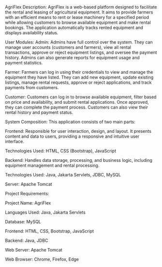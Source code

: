AgriFlex
            Description:
                AgriFlex is a web-based platform designed to facilitate the rental and leasing of agricultural equipment. It aims to provide farmers with an efficient means to rent or lease machinery for a specified period while allowing customers to browse available equipment and make rental bookings. The application automatically tracks rented equipment and displays availability status.

User Modules:
Admin:
Admins have full control over the system. They can manage user accounts (customers and farmers), view all rental transactions, approve or reject equipment listings, and oversee the payment history. Admins can also generate reports for equipment usage and payment statistics.

Farmer:
Farmers can log in using their credentials to view and manage the equipment they have listed. They can add new equipment, update existing listings, manage rental requests, approve or reject applications, and track payments from customers.

Customer:
Customers can log in to browse available equipment, filter based on price and availability, and submit rental applications. Once approved, they can complete the payment process. Customers can also view their rental history and payment status.



System Composition:	
This application consists of two main parts:

Frontend:
Responsible for user interaction, design, and layout. It presents content and data to users, providing a responsive and intuitive user interface.

Technologies Used: HTML, CSS (Bootstrap), JavaScript

Backend:
Handles data storage, processing, and business logic, including equipment management and rental processing.

Technologies Used: Java, Jakarta Servlets, JDBC, MySQL

Server: Apache Tomcat



Project Requirements:

Project Name: AgriFlex

Languages Used: Java, Jakarta Servlets

Database: MySQL

Frontend: HTML, CSS, Bootstrap, JavaScript

Backend: Java, JDBC

Web Server: Apache Tomcat

Web Browser: Chrome, Firefox, Edge
